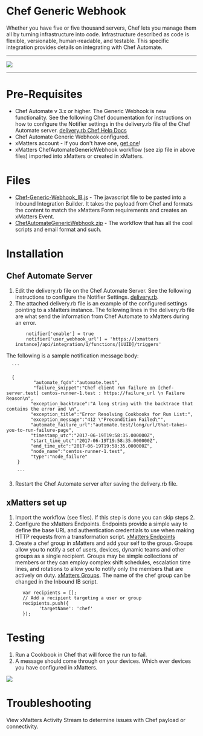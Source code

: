 # Chef Generic Webhook
Whether you have five or five thousand servers, Chef lets you manage them all by turning infrastructure into code. Infrastructure described as code is flexible, versionable, human-readable, and testable. This specific integration provides details on integrating with Chef Automate. 

---------

<kbd>
  <a href="https://support.xmatters.com/hc/en-us/community/topics">
  <img src="https://github.com/xmatters/xMatters-Labs/raw/master/media/disclaimer.png">
  </a>
</kbd>

---------


# Pre-Requisites
* Chef Automate v 3.x or higher.  The Generic Webhook is new functionality.  See the following Chef documentation for instructions on how to configure the Notifier settings in the delivery.rb file of the Chef Automate server.  [delivery.rb Chef Help Docs](http://chef-web-docs-notify.s3-website-us-west-2.amazonaws.com/config_rb_delivery.html#notifier-settings)
* Chef Automate Generic Webhook configured.  
* xMatters account - If you don't have one, [get one](https://www.xmatters.com)!
* xMatters ChefAutomateGenericWebhook workflow (see zip file in above files) imported into xMatters or created in xMatters.

# Files
* [Chef-Generic-Webhook_IB.js](Chef-Generic-Webhook_IB.js) - The javascript file to be pasted into a Inbound Integration Builder. It takes the payload from Chef and formats the content to match the xMatters Form requirements and creates an xMatters Event. 
* [ChefAutomateGenericWebhook.zip](ChefAutomateGenericWebhook.zip) - The workflow that has all the cool scripts and email format and such. 

# Installation

## Chef Automate Server
1. Edit the delivery.rb file on the Chef Automate Server.  See the following instructions to configure the Notifier Settings. [delivery.rb](http://chef-web-docs-notify.s3-website-us-west-2.amazonaws.com/config_rb_delivery.html#notifier-settings).
2. The attached delivery.rb file is an example of the configured settings pointing to a xMatters instance.  The following lines in the delivery.rb file are what send the information from Chef Automate to xMatters during an error.
      ``` 
          notifier['enable'] = true
          notifier['user_webhook_url'] = 'https://[xmatters instance]/api/integration/1/functions/[UUID]/triggers'    
      ```
The following is a sample notification message body:

      ``` 
      
      {
              "automate_fqdn":"automate.test",
              "failure_snippet":"Chef client run failure on [chef-server.test] centos-runner-1.test : https://failure_url \n Failure Reason\n",
             "exception_backtrace":"A long string with the backtrace that contains the error and \n",
             "exception_title":"Error Resolving Cookbooks for Run List:",
             "exception_message":"412 \"Precondition Failed\"",
             "automate_failure_url":"automate.test/long/url/that-takes-you-to-run-failure-page",
             "timestamp_utc":"2017-06-19T19:58:35.000000Z",
             "start_time_utc":"2017-06-19T19:58:35.000000Z",
             "end_time_utc":"2017-06-19T19:58:35.000000Z",
             "node_name":"centos-runner-1.test",
             "type":"node_failure"
        }
        
        ```
        
3. Restart the Chef Automate server after saving the delivery.rb file.



## xMatters set up
1. Import the workflow (see files).  If this step is done you can skip steps 2.
2. Configure the xMatters Endpoints.  Endpoints provide a simple way to define the base URL and authentication credentials to use when making HTTP requests from a transformation script. [xMatters Endpoints](https://help.xmatters.com/OnDemand/xmodwelcome/integrationbuilder/configure-endpoints.htm)
3. Create a chef group in xMatters and add your self to the group.  Groups allow you to notify a set of users, devices, dynamic teams and other groups as a single recipient. Groups may be simple collections of members or they can employ complex shift schedules, escalation time lines, and rotations to allow you to notify only the members that are actively on duty. [xMatters Groups](https://help.xmatters.com/OnDemand/groups/groups.htm).  The name of the chef group can be changed in the Inbound IB script.
```
      var recipients = [];
      // Add a recipient targeting a user or group
      recipients.push({
            'targetName': 'chef'
      });
```
  
# Testing
1. Run a Cookbook in Chef that will force the run to fail.
2. A message should come through on your devices.  Which ever devices you have configured in xMatters.
<kbd>
<img src="media/devicemessage.png">
</kbd>

# Troubleshooting
View xMatters Activity Stream to determine issues with Chef payload or connectivity.


